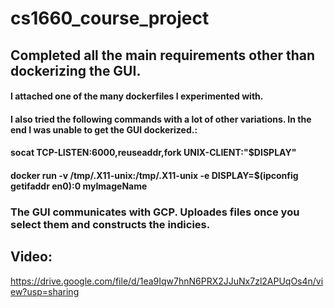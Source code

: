 # cs1660_course_project

## Completed all the main requirements other than dockerizing the GUI.

#### I attached one of the many dockerfiles I experimented with. 
#### I also tried the following commands with a lot of other variations. In the end I was unable to get the GUI dockerized.: 
#### socat TCP-LISTEN:6000,reuseaddr,fork UNIX-CLIENT:\"$DISPLAY\"
#### docker run -v /tmp/.X11-unix:/tmp/.X11-unix -e DISPLAY=$(ipconfig getifaddr en0):0 myImageName

### The GUI communicates with GCP. Uploades files once you select them and constructs the indicies.

## Video: 
https://drive.google.com/file/d/1ea9Iqw7hnN6PRX2JJuNx7zl2APUqOs4n/view?usp=sharing

